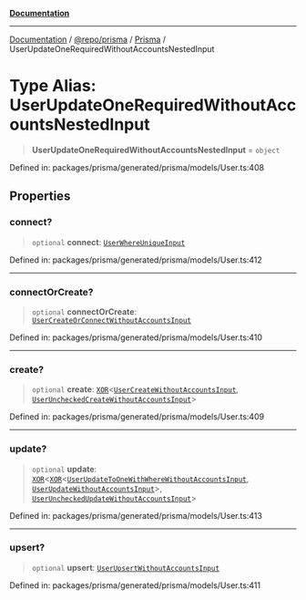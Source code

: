 [**Documentation**](../../../../../README.md)

***

[Documentation](../../../../../README.md) / [@repo/prisma](../../../README.md) / [Prisma](../README.md) / UserUpdateOneRequiredWithoutAccountsNestedInput

# Type Alias: UserUpdateOneRequiredWithoutAccountsNestedInput

> **UserUpdateOneRequiredWithoutAccountsNestedInput** = `object`

Defined in: packages/prisma/generated/prisma/models/User.ts:408

## Properties

### connect?

> `optional` **connect**: [`UserWhereUniqueInput`](UserWhereUniqueInput.md)

Defined in: packages/prisma/generated/prisma/models/User.ts:412

***

### connectOrCreate?

> `optional` **connectOrCreate**: [`UserCreateOrConnectWithoutAccountsInput`](UserCreateOrConnectWithoutAccountsInput.md)

Defined in: packages/prisma/generated/prisma/models/User.ts:410

***

### create?

> `optional` **create**: [`XOR`](XOR.md)\<[`UserCreateWithoutAccountsInput`](UserCreateWithoutAccountsInput.md), [`UserUncheckedCreateWithoutAccountsInput`](UserUncheckedCreateWithoutAccountsInput.md)\>

Defined in: packages/prisma/generated/prisma/models/User.ts:409

***

### update?

> `optional` **update**: [`XOR`](XOR.md)\<[`XOR`](XOR.md)\<[`UserUpdateToOneWithWhereWithoutAccountsInput`](UserUpdateToOneWithWhereWithoutAccountsInput.md), [`UserUpdateWithoutAccountsInput`](UserUpdateWithoutAccountsInput.md)\>, [`UserUncheckedUpdateWithoutAccountsInput`](UserUncheckedUpdateWithoutAccountsInput.md)\>

Defined in: packages/prisma/generated/prisma/models/User.ts:413

***

### upsert?

> `optional` **upsert**: [`UserUpsertWithoutAccountsInput`](UserUpsertWithoutAccountsInput.md)

Defined in: packages/prisma/generated/prisma/models/User.ts:411
